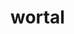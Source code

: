 # wortal

<!-- 

eyJhbGciOiJIUzI1NiIsInR5cCI6IkpXVCJ9.eyJ1c2VySWQiOiI2N2JhZGJkZDU1NzlmZTFlMTM4MTRjNzEiLCJlbWFpbCI6InNhbnVAZ21haWwuY29tIiwiaWF0IjoxNzQwMjk5MjQ0LCJleHAiOjE3NDAzMDI4NDR9.DGyumKiyPgHvk3CIFRDk2xF1RrxGksHzErea3tF_aAc

 -->